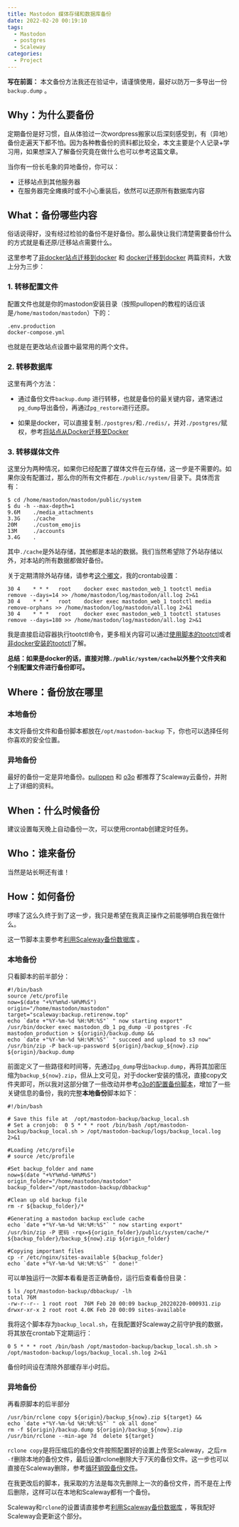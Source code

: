 ```yaml
---
title: Mastodon 媒体存储和数据库备份
date: 2022-02-20 00:19:10
tags:
  - Mastodon
  - postgres
  - Scaleway
categories:
  - Project
---
```

**写在前面：**
本文备份方法我还在验证中，请谨慎使用，最好以防万一多导出一份`backup.dump` 。

## Why：为什么要备份

定期备份是好习惯，自从体验过一次wordpress搬家以后深刻感受到，有（异地）备份走遍天下都不怕。因为各种教备份的资料都比较全，本文主要是个人记录+学习用，如果想深入了解备份究竟在做什么也可以参考这篇文章。

当你有一份长毛象的异地备份，你可以：

- 迁移站点到其他服务器
- 在服务器完全瘫痪时或不小心重装后，依然可以还原所有数据库内容

## What：备份哪些内容

俗话说得好，没有经过检验的备份不是好备份。那么最快让我们清楚需要备份什么的方式就是看还原/迁移站点需要什么。

这里参考了[非docker站点迁移到docker](https://pullopen.github.io/%E7%AB%99%E7%82%B9%E7%BB%B4%E6%8A%A4/2020/10/21/migrate-Mastodon-to-Docker.html) 和 [docker迁移到docker](https://blog.tantalum.life/posts/migrate-mastodon-to-docker/) 两篇资料，大致上分为三步：

### 1. 转移配置文件

配置文件也就是你的mastodon安装目录（按照pullopen的教程的话应该是`/home/mastodon/mastodon`）下的：

```
.env.production 
docker-compose.yml 
```

也就是在更改站点设置中最常用的两个文件。

### 2. 转移数据库

这里有两个方法：

- 通过备份文件`backup.dump` 进行转移，也就是备份的最关键内容，通常通过`pg_dump`导出备份，再通过`pg_restore`进行还原。

- 如果是docker，可以直接复制`./postgres/`和`./redis/`，并对`./postgres/`赋权，参考[将站点从Docker迁移至Docker](https://pullopen.github.io/%E7%AB%99%E7%82%B9%E7%BB%B4%E6%8A%A4/2020/10/21/migrate-Mastodon-to-Docker.html) 

### 3. 转移媒体文件

这里分为两种情况，如果你已经配置了媒体文件在云存储，这一步是不需要的。如果你没有配置过，那么你的所有文件都在`./public/system/`目录下。具体而言有：

```
$ cd /home/mastodon/mastodon/public/system
$ du -h --max-depth=1
9.6M    ./media_attachments
3.3G    ./cache
20M     ./custom_emojis
13M     ./accounts
3.4G    .
```

其中`./cache`是外站存储，其他都是本站的数据。我们当然希望除了外站存储以外，对本站的所有数据都做好备份。

关于定期清除外站存储，请参考[这个嘟文](https://moe.cat/@AstroProfundis/104527119128844099)，我的crontab设置：

```
30 4    * * *   root    docker exec mastodon_web_1 tootctl media remove --days=14 >> /home/mastodon/log/mastodon/all.log 2>&1
30 4    * * *   root    docker exec mastodon_web_1 tootctl media remove-orphans >> /home/mastodon/log/mastodon/all.log 2>&1
30 4    * * *   root    docker exec mastodon_web_1 tootctl statuses remove --days=180 >> /home/mastodon/log/mastodon/all.log 2>&1
```

我是直接启动容器执行tootctl命令，更多相关内容可以通过[使用脚本的tootctl](https://mantyke.icu/2022/mastodon-media-file-cleanup/)或者[非docker安装的tootctl](https://www.notion.so/3f645c4a2ab14f34aef37703ee286d3a#d9a3235086fc44ceb3293cf26100a5ae)了解。

**总结：如果是docker的话，直接对除`./public/system/cache`以外整个文件夹和个别配置文件进行备份即可。**

## Where：备份放在哪里

### 本地备份

本文将备份文件和备份脚本都放在`/opt/mastodon-backup` 下，你也可以选择任何你喜欢的安全位置。

### 异地备份

最好的备份一定是异地备份。[pullopen](https://pullopen.github.io/%E5%9F%BA%E7%A1%80%E6%90%AD%E5%BB%BA/2020/10/19/Mastodon-on-Docker.html#%E5%88%A9%E7%94%A8scaleway%E5%A4%87%E4%BB%BD%E6%95%B0%E6%8D%AE%E5%BA%93) 和 [o3o](https://www.notion.so/0f154999939e44109a5827e6c542fb53) 都推荐了Scaleway云备份，并附上了详细的资料。

## When：什么时候备份

建议设置每天晚上自动备份一次，可以使用crontab创建定时任务。

## Who：谁来备份

当然是站长啊还有谁！

## How：如何备份

啰嗦了这么久终于到了这一步，我只是希望在我真正操作之前能够明白我在做什么。

这一节脚本主要参考[利用Scaleway备份数据库](https://pullopen.github.io/%E5%9F%BA%E7%A1%80%E6%90%AD%E5%BB%BA/2020/10/19/Mastodon-on-Docker.html#%E5%88%A9%E7%94%A8scaleway%E5%A4%87%E4%BB%BD%E6%95%B0%E6%8D%AE%E5%BA%93) 。

### 本地备份

只看脚本的前半部分：

```
#!/bin/bash
source /etc/profile
now=$(date "+%Y%m%d-%H%M%S")
origin="/home/mastodon/mastodon"
target="scaleway:backup.retirenow.top"
echo `date +"%Y-%m-%d %H:%M:%S"` " now starting export"
/usr/bin/docker exec mastodon_db_1 pg_dump -U postgres -Fc mastodon_production > ${origin}/backup.dump &&
echo `date +"%Y-%m-%d %H:%M:%S"` " succeed and upload to s3 now"
/usr/bin/zip -P back-up-password ${origin}/backup_${now}.zip ${origin}/backup.dump 
```

前面定义了一些路径和时间等，先通过`pg_dump`导出`backup.dump`，再将其加密压缩为`backup_${now}.zip`，但从上文可见，对于docker安装的情况，直接copy文件夹即可，所以我对这部分做了一些改动并参考[o3o的配置备份脚本](https://www.notion.so/0f154999939e44109a5827e6c542fb53#59063f5382174e638fc529602d810d32)，增加了一些关键信息的备份，我的完整**本地备份**脚本如下：

```
#!/bin/bash

# Save this file at  /opt/mastodon-backup/backup_local.sh
# Set a cronjob:  0 5 * * * root /bin/bash /opt/mastodon-backup/backup_local.sh > /opt/mastodon-backup/logs/backup_local.log 2>&1

#Loading /etc/profile
# source /etc/profile

#Set backup_folder and name
now=$(date "+%Y%m%d-%H%M%S")
origin_folder="/home/mastodon/mastodon"
backup_folder="/opt/mastodon-backup/dbbackup"

#Clean up old backup file
rm -r ${backup_folder}/*

#Generating a mastodon backup exclude cache
echo `date +"%Y-%m-%d %H:%M:%S"` " now starting export"
/usr/bin/zip -P 密码 -rqx=${origin_folder}/public/system/cache/* ${backup_folder}/backup_${now}.zip ${origin_folder}

#Copying important files
cp -r /etc/nginx/sites-available ${backup_folder}
echo `date +"%Y-%m-%d %H:%M:%S"` " done!"
```

可以单独运行一次脚本看看是否正确备份，运行后查看备份目录：

```
$ ls /opt/mastodon-backup/dbbackup/ -lh
total 76M
-rw-r--r-- 1 root root  76M Feb 20 00:09 backup_20220220-000931.zip
drwxr-xr-x 2 root root 4.0K Feb 20 00:09 sites-available
```

我将这个脚本存为`backup_local.sh`，在我配置好Scaleway之前守护我的数据，将其放在crontab下定期运行：

```
0 5 * * * root /bin/bash /opt/mastodon-backup/backup_local.sh.sh > /opt/mastodon-backup/logs/backup_local.sh.log 2>&1
```

备份时间设在清除外部缓存半小时后。

### 异地备份

再看原脚本的后半部分

```
/usr/bin/rclone copy ${origin}/backup_${now}.zip ${target} &&
echo `date +"%Y-%m-%d %H:%M:%S"` " ok all done"
rm -f ${origin}/backup.dump ${origin}/backup_${now}.zip
/usr/bin/rclone --min-age 7d  delete ${target}
```

`rclone copy`是将压缩后的备份文件按照配置好的设置上传至Scaleway，之后`rm -f`删除本地的备份文件，最后设置rclone删除大于7天的备份文件。这一步也可以直接在Scaleway删除，参考[循环销毁备份文件](https://www.notion.so/0f154999939e44109a5827e6c542fb53#59063f5382174e638fc529602d810d32)。

在我更改后的脚本，我采取的方法是每次先删除上一次的备份文件，而不是在上传后删除，这样可以在本地和Scaleway都有一个备份。

Scaleway和`rclone`的设置请直接参考[利用Scaleway备份数据库](https://pullopen.github.io/%E5%9F%BA%E7%A1%80%E6%90%AD%E5%BB%BA/2020/10/19/Mastodon-on-Docker.html#%E5%88%A9%E7%94%A8scaleway%E5%A4%87%E4%BB%BD%E6%95%B0%E6%8D%AE%E5%BA%93) ，等我配好Scaleway会更新这个部分。




